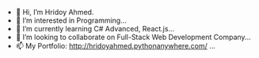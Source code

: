 - 👋 Hi, I’m Hridoy Ahmed.
- 👀 I’m interested in Programming...
- 🌱 I’m currently learning C# Advanced, React.js...
- 💞️ I’m looking to collaborate on Full-Stack Web Development Company...
- 📫 My Portfolio: http://hridoyahmed.pythonanywhere.com/ ...

<!---
hrid0ybd/hrid0ybd is a ✨ special ✨ repository because its `README.md` (this file) appears on your GitHub profile.
You can click the Preview link to take a look at your changes.
--->
